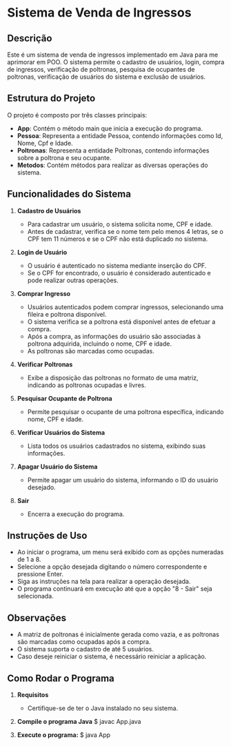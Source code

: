 # Sistema de Venda de Ingressos

## Descrição
Este é um sistema de venda de ingressos implementado em Java para me aprimorar em POO. 
O sistema permite o cadastro de usuários, login, compra de ingressos, verificação de poltronas, pesquisa de ocupantes de poltronas, verificação de usuários do sistema e exclusão de usuários.

## Estrutura do Projeto     
O projeto é composto por três classes principais:

- **App**: Contém o método main que inicia a execução do programa.
- **Pessoa**: Representa a entidade Pessoa, contendo informações como Id, Nome, Cpf e Idade.
- **Poltronas**: Representa a entidade Poltronas, contendo informações sobre a poltrona e seu ocupante.
- **Metodos**: Contém métodos para realizar as diversas operações do sistema.

## Funcionalidades do Sistema
1. **Cadastro de Usuários**
   - Para cadastrar um usuário, o sistema solicita nome, CPF e idade.
   - Antes de cadastrar, verifica se o nome tem pelo menos 4 letras, se o CPF tem 11 números e se o CPF não está duplicado no sistema.

2. **Login de Usuário**
   - O usuário é autenticado no sistema mediante inserção do CPF.
   - Se o CPF for encontrado, o usuário é considerado autenticado e pode realizar outras operações.

3. **Comprar Ingresso**
   - Usuários autenticados podem comprar ingressos, selecionando uma fileira e poltrona disponível.
   - O sistema verifica se a poltrona está disponível antes de efetuar a compra.
   - Após a compra, as informações do usuário são associadas à poltrona adquirida, incluindo o nome, CPF e idade.
   - As poltronas são marcadas como ocupadas.

4. **Verificar Poltronas**
   - Exibe a disposição das poltronas no formato de uma matriz, indicando as poltronas ocupadas e livres.

5. **Pesquisar Ocupante de Poltrona**
   - Permite pesquisar o ocupante de uma poltrona específica, indicando nome, CPF e idade.

6. **Verificar Usuários do Sistema**
   - Lista todos os usuários cadastrados no sistema, exibindo suas informações.

7. **Apagar Usuário do Sistema**
   - Permite apagar um usuário do sistema, informando o ID do usuário desejado.

8. **Sair**
   - Encerra a execução do programa.

## Instruções de Uso
- Ao iniciar o programa, um menu será exibido com as opções numeradas de 1 a 8.
- Selecione a opção desejada digitando o número correspondente e pressione Enter.
- Siga as instruções na tela para realizar a operação desejada.
- O programa continuará em execução até que a opção "8 - Sair" seja selecionada.

## Observações
- A matriz de poltronas é inicialmente gerada como vazia, e as poltronas são marcadas como ocupadas após a compra.
- O sistema suporta o cadastro de até 5 usuários.
- Caso deseje reiniciar o sistema, é necessário reiniciar a aplicação.

## Como Rodar o Programa

1. **Requisitos**
   - Certifique-se de ter o Java instalado no seu sistema.

2. **Compile o programa Java**
   $ javac App.java

3. **Execute o programa:**
    $ java App


